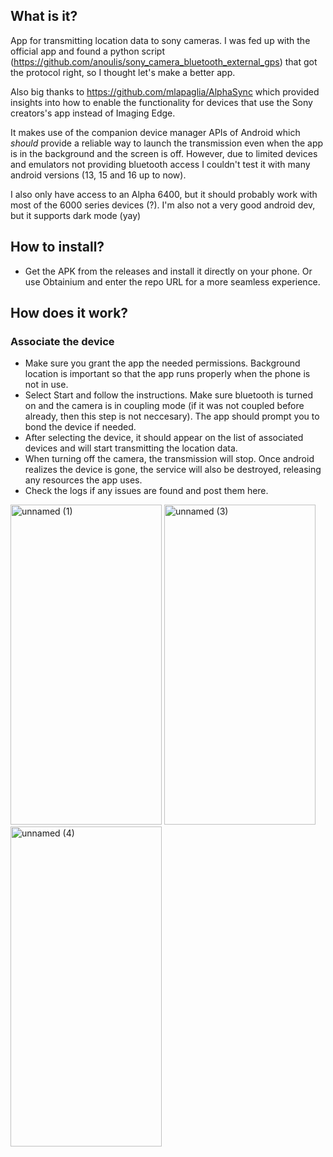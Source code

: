 ## What is it?

App for transmitting location data to sony cameras. I was fed up with the official app and found a python script (https://github.com/anoulis/sony_camera_bluetooth_external_gps) that got the protocol right, so I thought let's make a better app.

Also big thanks to https://github.com/mlapaglia/AlphaSync which provided insights into how to enable the functionality for devices that use the Sony creators's app instead of Imaging Edge.

It makes use of the companion device manager APIs of Android which *should* provide a reliable way to launch the transmission even when the app is in the background and the screen is off. However, due to limited devices and emulators not providing bluetooth access I couldn't test it with many android versions (13, 15 and 16 up to now).

I also only have access to an Alpha 6400, but it should probably work with most of the 6000 series devices (?). I'm also not a very good android dev, but it supports dark mode (yay)


## How to install?
- Get the APK from the releases and install it directly on your phone. Or use Obtainium and enter the repo URL for a more seamless experience.
  

## How does it work?

### Associate the device
- Make sure you grant the app the needed permissions. Background location is important so that the app runs properly when the phone is not in use.
- Select Start and follow the instructions. Make sure bluetooth is turned on and the camera is in coupling mode (if it was not coupled before already, then this step is not neccesary). The app should prompt you to bond the device if needed.
- After selecting the device, it should appear on the list of associated devices and will start transmitting the location data.
- When turning off the camera, the transmission will stop. Once android realizes the device is gone, the service will also be destroyed, releasing any resources the app uses.
- Check the logs if any issues are found and post them here.




<img width="242" height="512" alt="unnamed (1)" src="https://github.com/user-attachments/assets/0ee0e403-70a1-431c-bb68-99ddf03b95c3" />

<img width="242" height="512" alt="unnamed (3)" src="https://github.com/user-attachments/assets/7acf30f5-3bbd-4d66-a5c0-bd779c47ccc8" />
<img width="242" height="512" alt="unnamed (4)" src="https://github.com/user-attachments/assets/60c69256-10be-4422-8864-525b146d174f" />
